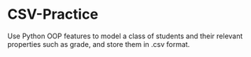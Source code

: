 # CSV-Practice
Use Python OOP features to model a class of students and their relevant properties such as grade, and store them in .csv format.
